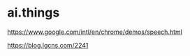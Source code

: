 # ai.things


https://www.google.com/intl/en/chrome/demos/speech.html

https://blog.lgcns.com/2241


